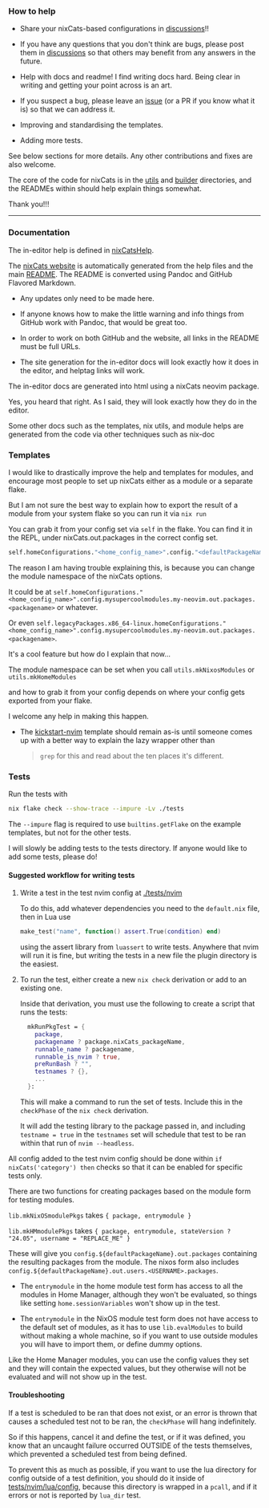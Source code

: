### How to help

- Share your nixCats-based configurations in [discussions](https://github.com/BirdeeHub/nixCats-nvim/discussions)!!

- If you have any questions that you don't think are bugs, please post them in [discussions](https://github.com/BirdeeHub/nixCats-nvim/discussions) so that others may benefit from any answers in the future.

- Help with docs and readme! I find writing docs hard.
  Being clear in writing and getting your point across is an art.

- If you suspect a bug, please leave an [issue](https://github.com/BirdeeHub/nixCats-nvim/issues) (or a PR if you know what it is) so that we can address it.

- Improving and standardising the templates.

- Adding more tests.

See below sections for more details.
Any other contributions and fixes are also welcome.

The core of the code for nixCats is in the [utils](./utils) and [builder](./builder) directories,
and the READMEs within should help explain things somewhat.

Thank you!!!

---

### Documentation

The in-editor help is defined in [nixCatsHelp](./nixCatsHelp).

The [nixCats website](https://nixcats.org) is automatically generated from the help files and the main [README](./README.md).
The README is converted using Pandoc and GitHub Flavored Markdown.

- Any updates only need to be made here.

- If anyone knows how to make the little warning and info things from GitHub work with Pandoc, that would be great too.

- In order to work on both GitHub and the website, all links in the README must be full URLs.

- The site generation for the in-editor docs will look exactly how it does in the editor,
and helptag links will work.

The in-editor docs are generated into html using a nixCats neovim package.

Yes, you heard that right. As I said, they will look exactly how they do in the editor.

Some other docs such as the templates, nix utils, and module helps are generated from the code via other techniques such as nix-doc

### Templates

I would like to drastically improve the help and templates for modules,
and encourage most people to set up nixCats either as a module or a separate flake.

But I am not sure the best way to explain how to export
the result of a module from your system flake so you can run it via `nix run`

You can grab it from your config set via `self` in the flake.
You can find it in the REPL, under nixCats.out.packages in the correct config set.

```nix
self.homeConfigurations."<home_config_name>".config."<defaultPackageName>".out.packages."<package_name>"
```

The reason I am having trouble explaining this, is because you can change the module namespace of the nixCats options.

It could be at `self.homeConfigurations."<home_config_name>".config.mysupercoolmodules.my-neovim.out.packages.<packagename>` or whatever.

Or even `self.legacyPackages.x86_64-linux.homeConfigurations."<home_config_name>".config.mysupercoolmodules.my-neovim.out.packages.<packagename>`.

It's a cool feature but how do I explain that now...

The module namespace can be set when you call `utils.mkNixosModules` or `utils.mkHomeModules`

and how to grab it from your config depends on where your config gets exported from your flake.

I welcome any help in making this happen.

- The [kickstart-nvim](./templates/kickstart-nvim) template should remain as-is until someone comes up with a better way to explain the lazy wrapper other than
  > `grep` for this and read about the ten places it's different.

### Tests

Run the tests with
```sh
nix flake check --show-trace --impure -Lv ./tests
```

The `--impure` flag is required to use `builtins.getFlake` on the example templates, but not for the other tests.

I will slowly be adding tests to the tests directory.
If anyone would like to add some tests, please do!

#### Suggested workflow for writing tests

1. Write a test in the test nvim config at [./tests/nvim](./tests/nvim)

   To do this, add whatever dependencies you need to the `default.nix` file,
   then in Lua use
   ```lua
   make_test("name", function() assert.True(condition) end)
   ```
   using the assert library from `luassert` to write tests.
   Anywhere that nvim will run it is fine, but writing the tests in
   a new file the plugin directory is the easiest.

2. To run the test, either create a new `nix check` derivation or add to an existing one.

   Inside that derivation, you must use the following to create a script that runs the tests:

   ```nix
     mkRunPkgTest = {
       package,
       packagename ? package.nixCats_packageName,
       runnable_name ? packagename,
       runnable_is_nvim ? true,
       preRunBash ? "",
       testnames ? {},
       ...
     }:
   ```
   This will make a command to run the set of tests.
   Include this in the `checkPhase` of the `nix check` derivation.

   It will add the testing library to the package passed in,
   and including `testname = true` in the `testnames` set will schedule that
   test to be ran within that run of `nvim --headless`.

All config added to the test nvim config should be done within `if nixCats('category') then`
checks so that it can be enabled for specific tests only.

There are two functions for creating packages based on the module form for testing modules.

`lib.mkNixOSmodulePkgs` takes `{ package, entrymodule }`

`lib.mkHMmodulePkgs` takes `{ package, entrymodule, stateVersion ? "24.05", username = "REPLACE_ME" }`

These will give you `config.${defaultPackageName}.out.packages` containing the resulting packages from the module.
The nixos form also includes `config.${defaultPackageName}.out.users.<USERNAME>.packages`.

- The `entrymodule` in the home module test form has access to all the modules in Home Manager,
although they won't be evaluated, so things like setting `home.sessionVariables` won't show up in the test.

- The `entrymodule` in the NixOS module test form does not have access to the default set of modules,
as it has to use `lib.evalModules` to build without making a whole machine,
so if you want to use outside modules you will have to import them, or define dummy options.

Like the Home Manager modules, you can use the config values they set and they will contain the expected values,
but they otherwise will not be evaluated and will not show up in the test.

#### Troubleshooting

If a test is scheduled to be ran that does not exist,
or an error is thrown that causes a scheduled test not to be ran,
the `checkPhase` will hang indefinitely.

So if this happens, cancel it and define the test, or if it was defined,
you know that an uncaught failure occurred OUTSIDE of the tests themselves,
which prevented a scheduled test from being defined.

To prevent this as much as possible, if you want to use the lua directory for config outside of a test definition,
you should do it inside of [tests/nvim/lua/config](./tests/nvim/lua/config), because this directory is wrapped
in a `pcall`, and if it errors or not is reported by `lua_dir` test.
